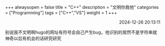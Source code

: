 +++
alwaysopen = false
title = "C++"
description = "文明你我他"
categories = ["Programming"]
tags = ["C++","VS"]
weight = 1
+++
<p align="right">2024-12-26   20:13:11</p>

别说我不文明啊hugo的网址有符号会自己产生bug，他识别的居然不是字符串就神奇以后有机会的话研究研究